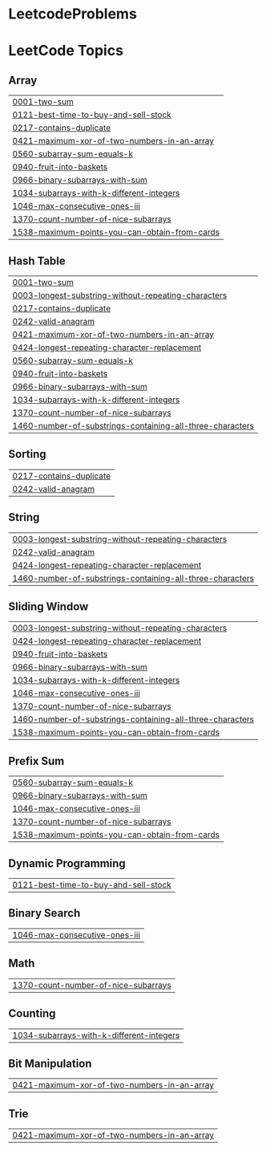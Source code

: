 # LeetcodeProblems
<!---LeetCode Topics Start-->
# LeetCode Topics
## Array
|  |
| ------- |
| [0001-two-sum](https://github.com/vigneshreddyputluri/LeetcodeProblems/tree/master/0001-two-sum) |
| [0121-best-time-to-buy-and-sell-stock](https://github.com/vigneshreddyputluri/LeetcodeProblems/tree/master/0121-best-time-to-buy-and-sell-stock) |
| [0217-contains-duplicate](https://github.com/vigneshreddyputluri/LeetcodeProblems/tree/master/0217-contains-duplicate) |
| [0421-maximum-xor-of-two-numbers-in-an-array](https://github.com/vigneshreddyputluri/LeetcodeProblems/tree/master/0421-maximum-xor-of-two-numbers-in-an-array) |
| [0560-subarray-sum-equals-k](https://github.com/vigneshreddyputluri/LeetcodeProblems/tree/master/0560-subarray-sum-equals-k) |
| [0940-fruit-into-baskets](https://github.com/vigneshreddyputluri/LeetcodeProblems/tree/master/0940-fruit-into-baskets) |
| [0966-binary-subarrays-with-sum](https://github.com/vigneshreddyputluri/LeetcodeProblems/tree/master/0966-binary-subarrays-with-sum) |
| [1034-subarrays-with-k-different-integers](https://github.com/vigneshreddyputluri/LeetcodeProblems/tree/master/1034-subarrays-with-k-different-integers) |
| [1046-max-consecutive-ones-iii](https://github.com/vigneshreddyputluri/LeetcodeProblems/tree/master/1046-max-consecutive-ones-iii) |
| [1370-count-number-of-nice-subarrays](https://github.com/vigneshreddyputluri/LeetcodeProblems/tree/master/1370-count-number-of-nice-subarrays) |
| [1538-maximum-points-you-can-obtain-from-cards](https://github.com/vigneshreddyputluri/LeetcodeProblems/tree/master/1538-maximum-points-you-can-obtain-from-cards) |
## Hash Table
|  |
| ------- |
| [0001-two-sum](https://github.com/vigneshreddyputluri/LeetcodeProblems/tree/master/0001-two-sum) |
| [0003-longest-substring-without-repeating-characters](https://github.com/vigneshreddyputluri/LeetcodeProblems/tree/master/0003-longest-substring-without-repeating-characters) |
| [0217-contains-duplicate](https://github.com/vigneshreddyputluri/LeetcodeProblems/tree/master/0217-contains-duplicate) |
| [0242-valid-anagram](https://github.com/vigneshreddyputluri/LeetcodeProblems/tree/master/0242-valid-anagram) |
| [0421-maximum-xor-of-two-numbers-in-an-array](https://github.com/vigneshreddyputluri/LeetcodeProblems/tree/master/0421-maximum-xor-of-two-numbers-in-an-array) |
| [0424-longest-repeating-character-replacement](https://github.com/vigneshreddyputluri/LeetcodeProblems/tree/master/0424-longest-repeating-character-replacement) |
| [0560-subarray-sum-equals-k](https://github.com/vigneshreddyputluri/LeetcodeProblems/tree/master/0560-subarray-sum-equals-k) |
| [0940-fruit-into-baskets](https://github.com/vigneshreddyputluri/LeetcodeProblems/tree/master/0940-fruit-into-baskets) |
| [0966-binary-subarrays-with-sum](https://github.com/vigneshreddyputluri/LeetcodeProblems/tree/master/0966-binary-subarrays-with-sum) |
| [1034-subarrays-with-k-different-integers](https://github.com/vigneshreddyputluri/LeetcodeProblems/tree/master/1034-subarrays-with-k-different-integers) |
| [1370-count-number-of-nice-subarrays](https://github.com/vigneshreddyputluri/LeetcodeProblems/tree/master/1370-count-number-of-nice-subarrays) |
| [1460-number-of-substrings-containing-all-three-characters](https://github.com/vigneshreddyputluri/LeetcodeProblems/tree/master/1460-number-of-substrings-containing-all-three-characters) |
## Sorting
|  |
| ------- |
| [0217-contains-duplicate](https://github.com/vigneshreddyputluri/LeetcodeProblems/tree/master/0217-contains-duplicate) |
| [0242-valid-anagram](https://github.com/vigneshreddyputluri/LeetcodeProblems/tree/master/0242-valid-anagram) |
## String
|  |
| ------- |
| [0003-longest-substring-without-repeating-characters](https://github.com/vigneshreddyputluri/LeetcodeProblems/tree/master/0003-longest-substring-without-repeating-characters) |
| [0242-valid-anagram](https://github.com/vigneshreddyputluri/LeetcodeProblems/tree/master/0242-valid-anagram) |
| [0424-longest-repeating-character-replacement](https://github.com/vigneshreddyputluri/LeetcodeProblems/tree/master/0424-longest-repeating-character-replacement) |
| [1460-number-of-substrings-containing-all-three-characters](https://github.com/vigneshreddyputluri/LeetcodeProblems/tree/master/1460-number-of-substrings-containing-all-three-characters) |
## Sliding Window
|  |
| ------- |
| [0003-longest-substring-without-repeating-characters](https://github.com/vigneshreddyputluri/LeetcodeProblems/tree/master/0003-longest-substring-without-repeating-characters) |
| [0424-longest-repeating-character-replacement](https://github.com/vigneshreddyputluri/LeetcodeProblems/tree/master/0424-longest-repeating-character-replacement) |
| [0940-fruit-into-baskets](https://github.com/vigneshreddyputluri/LeetcodeProblems/tree/master/0940-fruit-into-baskets) |
| [0966-binary-subarrays-with-sum](https://github.com/vigneshreddyputluri/LeetcodeProblems/tree/master/0966-binary-subarrays-with-sum) |
| [1034-subarrays-with-k-different-integers](https://github.com/vigneshreddyputluri/LeetcodeProblems/tree/master/1034-subarrays-with-k-different-integers) |
| [1046-max-consecutive-ones-iii](https://github.com/vigneshreddyputluri/LeetcodeProblems/tree/master/1046-max-consecutive-ones-iii) |
| [1370-count-number-of-nice-subarrays](https://github.com/vigneshreddyputluri/LeetcodeProblems/tree/master/1370-count-number-of-nice-subarrays) |
| [1460-number-of-substrings-containing-all-three-characters](https://github.com/vigneshreddyputluri/LeetcodeProblems/tree/master/1460-number-of-substrings-containing-all-three-characters) |
| [1538-maximum-points-you-can-obtain-from-cards](https://github.com/vigneshreddyputluri/LeetcodeProblems/tree/master/1538-maximum-points-you-can-obtain-from-cards) |
## Prefix Sum
|  |
| ------- |
| [0560-subarray-sum-equals-k](https://github.com/vigneshreddyputluri/LeetcodeProblems/tree/master/0560-subarray-sum-equals-k) |
| [0966-binary-subarrays-with-sum](https://github.com/vigneshreddyputluri/LeetcodeProblems/tree/master/0966-binary-subarrays-with-sum) |
| [1046-max-consecutive-ones-iii](https://github.com/vigneshreddyputluri/LeetcodeProblems/tree/master/1046-max-consecutive-ones-iii) |
| [1370-count-number-of-nice-subarrays](https://github.com/vigneshreddyputluri/LeetcodeProblems/tree/master/1370-count-number-of-nice-subarrays) |
| [1538-maximum-points-you-can-obtain-from-cards](https://github.com/vigneshreddyputluri/LeetcodeProblems/tree/master/1538-maximum-points-you-can-obtain-from-cards) |
## Dynamic Programming
|  |
| ------- |
| [0121-best-time-to-buy-and-sell-stock](https://github.com/vigneshreddyputluri/LeetcodeProblems/tree/master/0121-best-time-to-buy-and-sell-stock) |
## Binary Search
|  |
| ------- |
| [1046-max-consecutive-ones-iii](https://github.com/vigneshreddyputluri/LeetcodeProblems/tree/master/1046-max-consecutive-ones-iii) |
## Math
|  |
| ------- |
| [1370-count-number-of-nice-subarrays](https://github.com/vigneshreddyputluri/LeetcodeProblems/tree/master/1370-count-number-of-nice-subarrays) |
## Counting
|  |
| ------- |
| [1034-subarrays-with-k-different-integers](https://github.com/vigneshreddyputluri/LeetcodeProblems/tree/master/1034-subarrays-with-k-different-integers) |
## Bit Manipulation
|  |
| ------- |
| [0421-maximum-xor-of-two-numbers-in-an-array](https://github.com/vigneshreddyputluri/LeetcodeProblems/tree/master/0421-maximum-xor-of-two-numbers-in-an-array) |
## Trie
|  |
| ------- |
| [0421-maximum-xor-of-two-numbers-in-an-array](https://github.com/vigneshreddyputluri/LeetcodeProblems/tree/master/0421-maximum-xor-of-two-numbers-in-an-array) |
<!---LeetCode Topics End-->